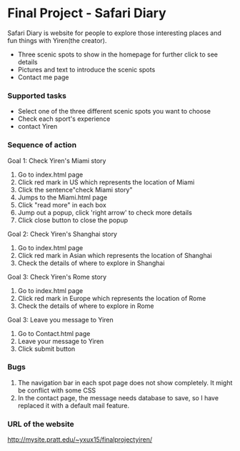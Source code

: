 # Final Project - Safari Diary


Safari Diary is website for people to explore those interesting places and fun things with Yiren(the creator).

  - Three scenic spots to show in the homepage for further click to see details
  - Pictures and text to introduce the scenic spots
  - Contact me page
 

### Supported tasks

 - Select one of the three different scenic spots you want to choose
 - Check each sport's experience
 - contact Yiren



### Sequence of action
Goal 1: Check Yiren's Miami story
1. Go to index.html page  
2. Click red mark in US which represents the location of Miami 
3. Click the sentence"check Miami story" 
4. Jumps to the Miami.html page 
5. Click "read more" in each box
6. Jump out a popup, click 'right arrow' to check more details
7. Click close button to close the popup  


Goal 2: Check Yiren's Shanghai story
1. Go to index.html page  
2. Click red mark in Asian which represents the location of Shanghai 
3. Check the details of where to explore in Shanghai 

Goal 3: Check Yiren's Rome story
1. Go to index.html page  
2. Click red mark in Europe which represents the location of Rome 
3. Check the details of where to explore in Rome

Goal 3: Leave you message to Yiren 
1. Go to Contact.html page
2. Leave your message to Yiren
3. Click submit button

### Bugs
1. The navigation bar in each spot page does not show completely. It might be conflict with some CSS
3. In the contact page, the message needs database to save, so I have replaced it with a default mail feature.  

### URL of the website
http://mysite.pratt.edu/~yxux15/finalprojectyiren/





